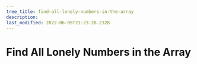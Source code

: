 ```yaml
---
tree_title: find-all-lonely-numbers-in-the-array
description: 
last_modified: 2022-06-09T21:23:28.2328
---
```


# Find All Lonely Numbers in the Array
